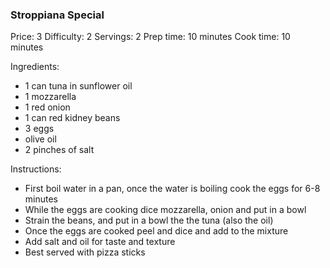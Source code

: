 ### Stroppiana Special ###
Price: 3
Difficulty: 2
Servings: 2
Prep time: 10 minutes
Cook time: 10 minutes

Ingredients:

- 1 can tuna in sunflower oil
- 1 mozzarella
- 1 red onion
- 1 can red kidney beans
- 3 eggs
- olive oil
- 2 pinches of salt

Instructions:

- First boil water in a pan, once the water is boiling cook the eggs for 6-8 minutes
- While the eggs are cooking dice mozzarella, onion and put in a bowl
- Strain the beans, and put in a bowl the the tuna (also the oil)
- Once the eggs are cooked peel and dice and add to the mixture
- Add salt and oil for taste and texture
- Best served with pizza sticks
